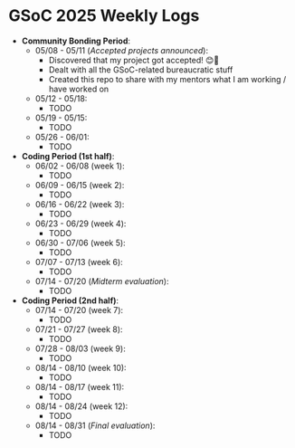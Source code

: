 # GSoC 2025 Weekly Logs

- **Community Bonding Period**:
    - 05/08 - 05/11 (*Accepted projects announced*):
        - Discovered that my project got accepted! 😊🎉
        - Dealt with all the GSoC-related bureaucratic stuff
        - Created this repo to share with my mentors what I am working / have worked on
    - 05/12 - 05/18:
        - TODO
    - 05/19 - 05/15:
        - TODO
    - 05/26 - 06/01:
        - TODO
- **Coding Period (1st half)**:
    - 06/02 - 06/08 (week 1):
        - TODO
    - 06/09 - 06/15 (week 2):
        - TODO
    - 06/16 - 06/22 (week 3):
        - TODO
    - 06/23 - 06/29 (week 4):
        - TODO
    - 06/30 - 07/06 (week 5):
        - TODO
    - 07/07 - 07/13 (week 6):
        - TODO
    - 07/14 - 07/20 (*Midterm evaluation*):
        - TODO
- **Coding Period (2nd half)**:
    - 07/14 - 07/20 (week 7):
        - TODO
    - 07/21 - 07/27 (week 8):
        - TODO
    - 07/28 - 08/03 (week 9):
        - TODO
    - 08/14 - 08/10 (week 10):
        - TODO
    - 08/14 - 08/17 (week 11):
        - TODO
    - 08/14 - 08/24 (week 12):
        - TODO
    - 08/14 - 08/31 (*Final evaluation*):
        - TODO
